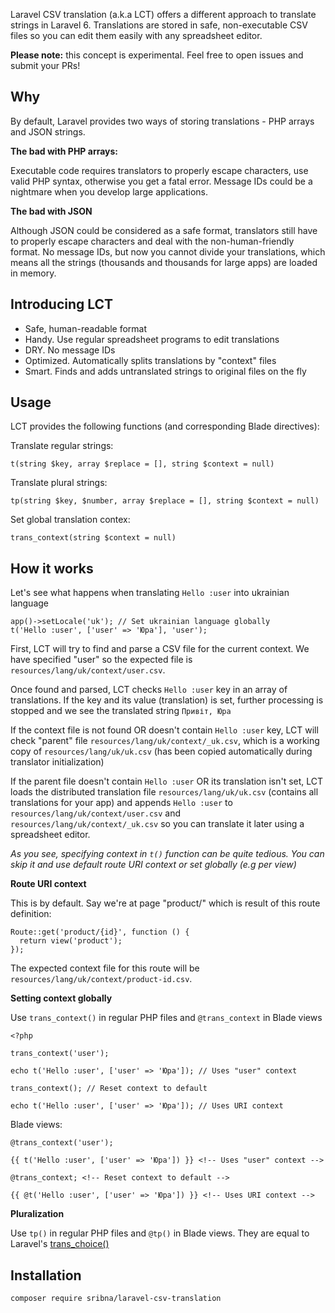 Laravel CSV translation (a.k.a LCT) offers a different approach to translate strings in Laravel 6. Translations are stored in safe, non-executable CSV files so you can edit them easily with any spreadsheet editor.

**Please note:** this concept is experimental. Feel free to open issues and submit your PRs!

## Why ##
By default, Laravel provides two ways of storing translations - PHP arrays and JSON strings.

**The bad with PHP arrays:**

Executable code requires translators to properly escape characters, use valid PHP syntax, otherwise you get a fatal error. Message IDs could be a nightmare when you develop large applications.

**The bad with JSON**

Although JSON could be considered as a safe format, translators still have to properly escape characters and deal with the non-human-friendly format. No message IDs, but now you cannot divide your translations, which means all the strings (thousands and thousands for large apps) are loaded in memory.

## Introducing LCT ##


- Safe, human-readable format
- Handy. Use regular spreadsheet programs to edit translations
- DRY. No message IDs
- Optimized. Automatically splits translations by "context" files
- Smart. Finds and adds untranslated strings to original files on the fly


## Usage ##

LCT provides the following functions (and corresponding Blade directives):

Translate regular strings:
    
    t(string $key, array $replace = [], string $context = null)

Translate plural strings:
    
    tp(string $key, $number, array $replace = [], string $context = null)

Set global translation contex:

    trans_context(string $context = null)

## How it works ##

Let's see what happens when translating `Hello :user` into ukrainian language

	app()->setLocale('uk'); // Set ukrainian language globally
    t('Hello :user', ['user' => 'Юра'], 'user');

First, LCT will try to find and parse a CSV file for the current context. We have specified "user" so the expected file is `resources/lang/uk/context/user.csv`.

Once found and parsed, LCT checks `Hello :user` key in an array of translations. If the key and its value (translation) is set, further processing is stopped and we see the translated string `Привіт, Юра`

If the context file is not found OR doesn't contain `Hello :user` key, LCT will check  "parent" file `resources/lang/uk/context/_uk.csv`, which is a working copy of `resources/lang/uk/uk.csv` (has been copied automatically during translator initialization)

If the parent file doesn't contain `Hello :user` OR its translation isn't set, LCT loads the distributed translation file `resources/lang/uk/uk.csv` (contains all translations for your app) and appends `Hello :user` to `resources/lang/uk/context/user.csv` and `resources/lang/uk/context/_uk.csv` so you can translate it later using a spreadsheet editor.

*As you see, specifying context in `t()` function can be quite tedious. You can skip it and use default route URI context or set globally (e.g per view)*

**Route URI context**

This is by default. Say we're at page "product/<some-id>" which is result of this route definition:

    Route::get('product/{id}', function () {
      return view('product');
    });

The expected context file for this route will be `resources/lang/uk/context/product-id.csv`.

**Setting context globally**

Use `trans_context()` in regular PHP files and `@trans_context` in Blade views

    <?php
    
    trans_context('user');
    
    echo t('Hello :user', ['user' => 'Юра']); // Uses "user" context
    
    trans_context(); // Reset context to default
    
    echo t('Hello :user', ['user' => 'Юра']); // Uses URI context

Blade views:

    @trans_context('user');
    
    {{ t('Hello :user', ['user' => 'Юра']) }} <!-- Uses "user" context -->
    
    @trans_context; <!-- Reset context to default -->
    
    {{ @t('Hello :user', ['user' => 'Юра']) }} <!-- Uses URI context -->


**Pluralization**

Use `tp()` in regular PHP files and `@tp()` in Blade views. They are equal to Laravel's [trans_choice()](https://laravel.com/docs/5.7/localization#pluralization)

## Installation ##

    composer require sribna/laravel-csv-translation








